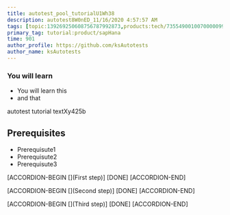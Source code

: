 ```yaml
---
title: autotest_pool_tutorialU1Wh38
description: autotest8W0nED_11/16/2020 4:57:57 AM
tags: [topic:139269250608756787992873,products:tech/73554900100700000996,tutorial:experience/advanced]
primary_tag: tutorial:product/sapHana
time: 901
author_profile: https://github.com/ksAutotests
author_name: ksAutotests
---
```

### You will learn
- You will learn this
- and that

autotest tutorial textXy425b

## Prerequisites
- Prerequisute1
- Prerequisute2
- Prerequisute3

[ACCORDION-BEGIN [](First step)]
[DONE]
[ACCORDION-END]

[ACCORDION-BEGIN [](Second step)]
[DONE]
[ACCORDION-END]

[ACCORDION-BEGIN [](Third step)]
[DONE]
[ACCORDION-END]

